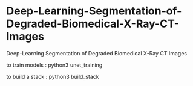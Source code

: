 # Deep-Learning-Segmentation-of-Degraded-Biomedical-X-Ray-CT-Images
Deep-Learning Segmentation of Degraded Biomedical X-Ray CT Images

to train models :
python3 unet_training

to build a stack :
python3 build_stack
